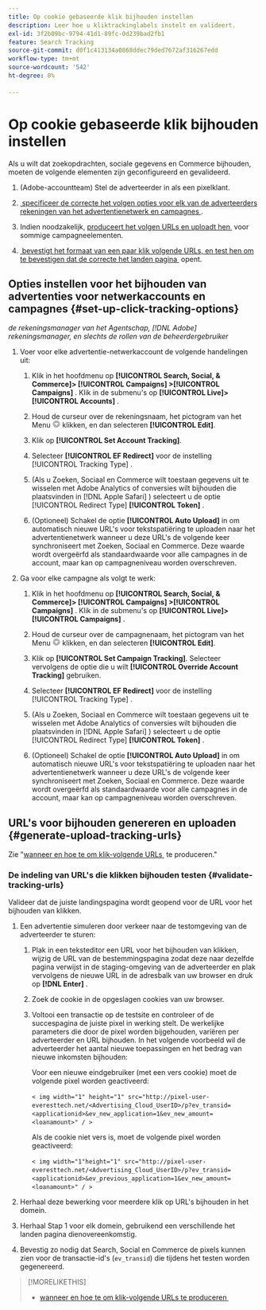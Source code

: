 ```yaml
---
title: Op cookie gebaseerde klik bijhouden instellen
description: Leer hoe u kliktrackinglabels instelt en valideert.
exl-id: 3f2b09bc-9794-41d1-89fc-0d239bad2fb1
feature: Search Tracking
source-git-commit: d0f1c413134a0868ddec79ded7672af316267edd
workflow-type: tm+mt
source-wordcount: '542'
ht-degree: 0%

---
```


# Op cookie gebaseerde klik bijhouden instellen

Als u wilt dat zoekopdrachten, sociale gegevens en Commerce bijhouden, moeten de volgende elementen zijn geconfigureerd en gevalideerd.

1. (Adobe-accountteam) Stel de adverteerder in als een pixelklant.

1. [&#x200B; specificeer de correcte het volgen opties voor elk van de adverteerders rekeningen van het advertentienetwerk en campagnes &#x200B;](#set-up-click-tracking-options).

1. Indien noodzakelijk, [&#x200B; produceert het volgen URLs en uploadt hen &#x200B;](#generate-upload-tracking-urls) voor sommige campagneelementen.

1. [&#x200B; bevestigt het formaat van een paar klik volgende URLs, en test hen om te bevestigen dat de correcte het landen pagina &#x200B;](#validate-tracking-urls) opent.

## Opties instellen voor het bijhouden van advertenties voor netwerkaccounts en campagnes {#set-up-click-tracking-options}

*de rekeningsmanager van het Agentschap, [!DNL Adobe] rekeningsmanager, en slechts de rollen van de beheerdergebruiker*

1. Voer voor elke advertentie-netwerkaccount de volgende handelingen uit:

   1. Klik in het hoofdmenu op **[!UICONTROL Search, Social, & Commerce]> [!UICONTROL Campaigns] >[!UICONTROL Campaigns]** . Klik in de submenu&#39;s op **[!UICONTROL Live]>[!UICONTROL Accounts]** .

   1. Houd de curseur over de rekeningsnaam, het pictogram van het Menu ![&#128279;](/help/search-social-commerce/assets/arrow-dropdown-menu.png " pictogram van het Menu ") klikken, en dan selecteren **[!UICONTROL Edit]**.

   1. Klik op **[!UICONTROL Set Account Tracking]**.

   1. Selecteer **[!UICONTROL EF Redirect]** voor de instelling [!UICONTROL Tracking Type] .

   1. (Als u Zoeken, Sociaal en Commerce wilt toestaan gegevens uit te wisselen met Adobe Analytics of conversies wilt bijhouden die plaatsvinden in [!DNL Apple Safari] ) selecteert u de optie [!UICONTROL Redirect Type] **[!UICONTROL Token]** .

   1. (Optioneel) Schakel de optie **[!UICONTROL Auto Upload]** in om automatisch nieuwe URL&#39;s voor tekstspatiëring te uploaden naar het advertentienetwerk wanneer u deze URL&#39;s de volgende keer synchroniseert met Zoeken, Sociaal en Commerce. Deze waarde wordt overgeërfd als standaardwaarde voor alle campagnes in de account, maar kan op campagneniveau worden overschreven.

1. Ga voor elke campagne als volgt te werk:

   1. Klik in het hoofdmenu op **[!UICONTROL Search, Social, & Commerce]> [!UICONTROL Campaigns] >[!UICONTROL Campaigns]** . Klik in de submenu&#39;s op **[!UICONTROL Live]>[!UICONTROL Campaigns]** .

   1. Houd de curseur over de campagnenaam, het pictogram van het Menu ![&#128279;](/help/search-social-commerce/assets/arrow-dropdown-menu.png " pictogram van het Menu ") klikken, en dan selecteren **[!UICONTROL Edit]**.

   1. Klik op **[!UICONTROL Set Campaign Tracking]**. Selecteer vervolgens de optie die u wilt **[!UICONTROL Override Account Tracking]** gebruiken.

   1. Selecteer **[!UICONTROL EF Redirect]** voor de instelling [!UICONTROL Tracking Type] .

   1. (Als u Zoeken, Sociaal en Commerce wilt toestaan gegevens uit te wisselen met Adobe Analytics of conversies wilt bijhouden die plaatsvinden in [!DNL Apple Safari] ) selecteert u de optie [!UICONTROL Redirect Type] **[!UICONTROL Token]** .

   1. (Optioneel) Schakel de optie **[!UICONTROL Auto Upload]** in om automatisch nieuwe URL&#39;s voor tekstspatiëring te uploaden naar het advertentienetwerk wanneer u deze URL&#39;s de volgende keer synchroniseert met Zoeken, Sociaal en Commerce. Deze waarde wordt overgeërfd als standaardwaarde voor alle campagnes in de account, maar kan op campagneniveau worden overschreven.

## URL&#39;s voor bijhouden genereren en uploaden {#generate-upload-tracking-urls}

Zie &quot;[&#x200B; wanneer en hoe te om klik-volgende URLs &#x200B;](/help/search-social-commerce/tracking/click-tracking-ways-to-generate.md) te produceren.&quot;

### De indeling van URL&#39;s die klikken bijhouden testen {#validate-tracking-urls}

Valideer dat de juiste landingspagina wordt geopend voor de URL voor het bijhouden van klikken.

1. Een advertentie simuleren door verkeer naar de testomgeving van de adverteerder te sturen:

   1. Plak in een teksteditor een URL voor het bijhouden van klikken, wijzig de URL van de bestemmingspagina zodat deze naar dezelfde pagina verwijst in de staging-omgeving van de adverteerder en plak vervolgens de nieuwe URL in de adresbalk van uw browser en druk op **[!DNL Enter]** .

   1. Zoek de cookie in de opgeslagen cookies van uw browser.

   1. Voltooi een transactie op de testsite en controleer of de succespagina de juiste pixel in werking stelt. De werkelijke parameters die door de pixel worden bijgehouden, variëren per adverteerder en URL bijhouden. In het volgende voorbeeld wil de adverteerder het aantal nieuwe toepassingen en het bedrag van nieuwe inkomsten bijhouden:

      Voor een nieuwe eindgebruiker (met een vers cookie) moet de volgende pixel worden geactiveerd:

      `< img width="1" height="1" src="http://pixel-user-everesttech.net/<Advertising_Cloud_UserID>/p?ev_transid=<applicationid>&ev_new_application=1&ev_new_amount=<loanamount>" / >`

      Als de cookie niet vers is, moet de volgende pixel worden geactiveerd:

      `< img width="1"height="1" src="http://pixel-user-everesttech.net/<Advertising_Cloud_UserID>/p?ev_transid=<applicationid>&ev_previous_application=1&ev_new_amount=<loanamount>" / >`


1. Herhaal deze bewerking voor meerdere klik op URL&#39;s bijhouden in het domein.

1. Herhaal Stap 1 voor elk domein, gebruikend een verschillende het landen pagina dienovereenkomstig.

1. Bevestig zo nodig dat Search, Social en Commerce de pixels kunnen zien voor de transactie-id&#39;s (`ev_transid`) die tijdens het testen worden gegenereerd.

>[!MORELIKETHIS]
>
>* [&#x200B; wanneer en hoe te om klik-volgende URLs te produceren &#x200B;](/help/search-social-commerce/tracking/click-tracking-ways-to-generate.md)
